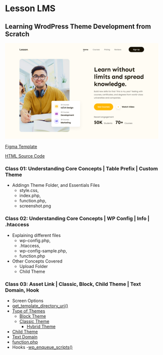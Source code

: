 # Lesson LMS
## Learning WrodPress Theme Development from Scratch

![Alt text](Screenshot.png)

[Figma Template](https://www.figma.com/design/1CfKy91QC3l813rP0C8TIu/RRF-landing-page?node-id=28-2&p=f&t=fHDCqbjwEakzcw2z-0)

[HTML Source Code](https://github.com/nayemspecial/HTML-CSS-Projects/tree/main/templates/lms-one)

### Class 01: Understanding Core Concepts | Table Prefix | Custom Theme
- Addingn Theme Folder, and Essentials Files 
    - style.css, 
    - index.php, 
    - function.php, 
    - screenshot.png
### Class 02: Understanding Core Concepts | WP Config | Info | .htaccess
- Explaining different files 
    - wp-config.php, 
    - .htaccess, 
    - wp-config-sample.php,
    - function.php
- Other Concepts Covered
    - Upload Folder
    - Child Theme

### Class 03: Asset Link | Classic, Block, Child Theme | Text Domain, Hook
- Screen Options
- [get_template_directory_uri()](docs/functions/get_template_directory_uri.md)
- [Type of Themes](docs/theme-types.md)
    - [Block Theme](docs/block-theme.md)
    - [Classic Theme](docs/clasic-theme.md)
        - [Hybrid Theme](docs/hybrid-themes.md)
- [Child Theme](docs/child-theme.md)
- [Text Domain](docs/text-domain.md)
- [function.php](docs/function.php.md)
- Hooks
    -[wp_enqueue_scripts()](docs/hooks/action/wp_enqueue_scripts.md)